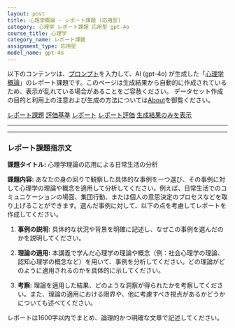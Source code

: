 ```yaml
---
layout: post
title: 心理学概論 - レポート課題 (応用型)
category: 心理学 レポート課題 応用型 gpt-4o
course_title: 心理学
category_name: レポート課題
assignment_type: 応用型
model_name: gpt-4o
---
```


以下のコンテンツは、[プロンプト](http://127.0.0.1:8000/generated/心理学/gpt-4o/prompt_レポート課題-応用型.md)を入力して、AI (gpt-4o) が生成した「[心理学概論](/contents/心理学/)」のレポート課題です。このページは生成結果から自動的に作成されているため、表示が乱れている場合があることをご容赦ください。
データセット作成の目的と利用上の注意および生成の方法については[About](/About)を御覧ください。

[レポート課題](../レポート課題-応用型)
[評価基準](../評価基準-応用型)
[レポート](../レポート-応用型)
[レポート評価](../レポート評価-応用型)
[生成結果のみを表示](http://127.0.0.1:8000/generated/心理学/gpt-4o/レポート課題-応用型.md)
  

***
***
  
### レポート課題指示文

**課題タイトル:** 心理学理論の応用による日常生活の分析

**課題内容:** あなたの身の回りで観察した具体的な事例を一つ選び、その事例に対して心理学の理論や概念を適用して分析してください。例えば、日常生活でのコミュニケーションの場面、集団行動、または個人の意思決定のプロセスなどを取り上げることができます。選んだ事例に対して、以下の点を考慮してレポートを作成してください。

1. **事例の説明:** 具体的な状況や背景を明確に記述し、なぜこの事例を選んだのかを説明してください。
   
2. **理論の適用:** 本講義で学んだ心理学の理論や概念（例：社会心理学の理論、認知心理学の概念など）を用いて、事例を分析してください。どの理論がどのように適用されるのかを具体的に示してください。

3. **考察:** 理論を適用した結果、どのような洞察が得られたかを考察してください。また、理論の適用における限界や、他に考慮すべき視点があるかどうかについても述べてください。

レポートは1600字以内でまとめ、論理的かつ明確な文章で記述してください。
